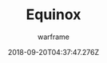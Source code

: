 ---
title: Equinox
seoTitle: Warframe Equinox. Equinox Abilities. Warfame Equinox Builds
description: Equinox is able to change between two forms, the Day Form and the Night Form. Each form has distinct abilities with the Day Form being more about offense and the Night Form about defense.
date: 2018-09-20T04:37:47.276Z
author: warframe
layout: warframes
permalink: /warframes/equinox/
image: /images/frames/equinox.jpg
video_url: uRa0Jv5dd-g
---